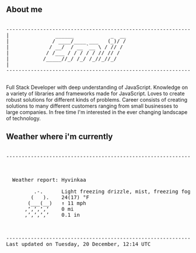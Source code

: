 ## About me

<pre>

--------------------------------------------------------------------------------------
|			    ______            _  __
|			   / ____/____ ___   (_)/ /
|			  / __/  / __ `__ \ / // / 
|			 / /___ / / / / / // // /  
|			/_____//_/ /_/ /_//_//_/   
|                           
--------------------------------------------------------------------------------------

</pre>

Full Stack Developer with deep understanding of JavaScript. Knowledge on a variety of libraries and frameworks made for JavaScript. Loves to create robust solutions for different kinds of problems. Career consists of creating solutions to many different customers ranging from small businesses to large companies. In free time I'm interested in the ever changing landscape of technology. 



## Weather where i'm currently  

<pre>

--------------------------------------------------------------------------------------


 
  Weather report: Hyvinkaa  
    
         .-.      Light freezing drizzle, mist, freezing fog  
        (   ).    24(17) °F  
       (___(__)   ↑ 11 mph  
      ‚‘‚‘‚‘‚‘    0 mi  
      ‚’‚’‚’‚’    0.1 in  
                                                             .


--------------------------------------------------------------------------------------
Last updated on Tuesday, 20 December, 12:14 UTC
</pre>
